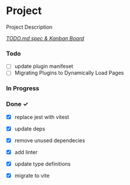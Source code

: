 # Project

Project Description

<em>[TODO.md spec & Kanban Board](https://bit.ly/3fCwKfM)</em>

### Todo

- [ ] update plugin manifeset  
- [ ] Migrating Plugins to Dynamically Load Pages  

### In Progress


### Done ✓

- [x] replace jest with vitest  
- [x] update deps  
- [x] remove unused dependecies  
- [x] add linter  
- [x] update type definitions  
- [x] migrate to vite  


